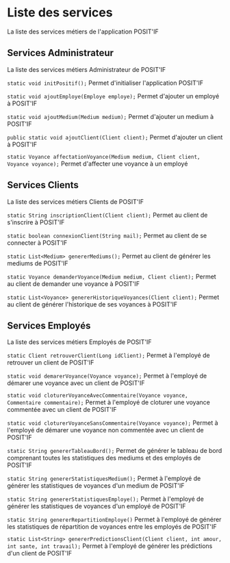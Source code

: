 # Liste des services

La liste des services métiers de l'application POSIT'IF

## Services Administrateur

La liste des services métiers Administrateur de POSIT'IF

```static void initPositif();```
Permet d'initialiser l'application POSIT'IF

```static void ajoutEmploye(Employe employe);```
Permet d'ajouter un employé à POSIT'IF

```static void ajoutMedium(Medium medium);```
Permet d'ajouter un medium à POSIT'IF

```public static void ajoutClient(Client client);```
Permet d'ajouter un client à POSIT'IF

```static Voyance affectationVoyance(Medium medium, Client client, Voyance voyance);```
Permet d'affecter une voyance à un employé

## Services Clients

La liste des services métiers Clients de POSIT'IF

```static String inscriptionClient(Client client);```
Permet au client de s'inscrire à POSIT'IF

```static boolean connexionClient(String mail);```
Permet au client de se connecter à POSIT'IF

```static List<Medium> genererMediums();```
Permet au client de générer les mediums de POSIT'IF

```static Voyance demanderVoyance(Medium medium, Client client);```
Permet au client de demander une voyance à POSIT'IF

```static List<Voyance> genererHistoriqueVoyances(Client client);```
Permet au client de générer l'historique de ses voyances à POSIT'IF

## Services Employés

La liste des services métiers Employés de POSIT'IF

```static Client retrouverClient(Long idClient);```
Permet à l'employé de retrouver un client de POSIT'IF

```static void demarerVoyance(Voyance voyance);```
Permet à l'employé de démarer une voyance avec un client de POSIT'IF

```static void cloturerVoyanceAvecCommentaire(Voyance voyance, Commentaire commentaire);```
Permet à l'employé de cloturer une voyance commentée avec un client de POSIT'IF

```static void cloturerVoyanceSansCommentaire(Voyance voyance);```
Permet à l'employé de démarer une voyance non commentée avec un client de POSIT'IF

```static String genererTableauBord();```
Permet de générer le tableau de bord comprenant toutes les statistiques des mediums et des employés de POSIT'IF

```static String genererStatistiquesMedium();```
Permet à l'employé de générer les statistiques de voyances d'un medium de POSIT'IF

```static String genererStatistiquesEmploye();```
Permet à l'employé de générer les statistiques de voyances d'un employé de POSIT'IF

```static String genererRepartitionEmploye()```
Permet à l'employé de générer les statistiques de répartition de voyances entre les employés de POSIT'IF

```static List<String> genererPredictionsClient(Client client, int amour, int sante, int travail);```
Permet à l'employé de générer les prédictions d'un client de POSIT'IF
